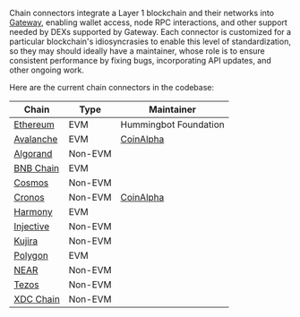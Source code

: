 Chain connectors integrate a Layer 1 blockchain and their networks into [Gateway](/gateway), enabling wallet access, node RPC interactions, and other support needed by DEXs supported by Gateway. Each connector is customized for a particular blockchain's idiosyncrasies to enable this level of standardization, so they may should ideally have a maintainer, whose role is to ensure consistent performance by fixing bugs, incorporating API updates, and other ongoing work.

Here are the current chain connectors in the codebase:

| Chain   | Type | Maintainer |
|---------|------|------------|
| [Ethereum](/chains/ethereum) | EVM | Hummingbot Foundation
| [Avalanche](/chains/avalanche) | EVM | [CoinAlpha](https://coinalpha.com)
| [Algorand](/chains/algorand) | Non-EVM |
| [BNB Chain](/chains/bnb-chain) | EVM |
| [Cosmos](/chains/cosmos) | Non-EVM |
| [Cronos](/chains/cronos) | Non-EVM | [CoinAlpha](https://coinalpha.com)
| [Harmony](/chains/harmony) | EVM |
| [Injective](/chains/injective) | Non-EVM |
| [Kujira](/chains/kujira) | Non-EVM |
| [Polygon](/chains/polygon) | EVM |
| [NEAR](/chains/near) | Non-EVM |
| [Tezos](/chains/tezos) | Non-EVM |
| [XDC Chain](/chains/xdc-chain) | Non-EVM |
